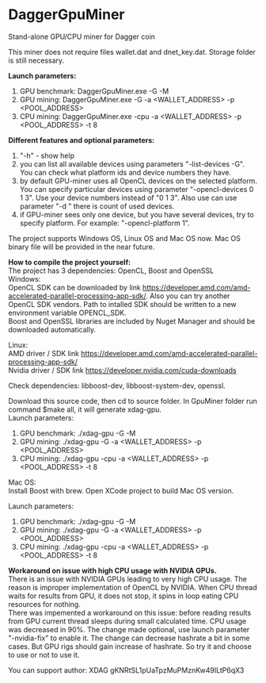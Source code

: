 # DaggerGpuMiner
Stand-alone GPU/CPU miner for Dagger coin

This miner does not require files wallet.dat and dnet_key.dat. Storage folder is still necessary.

<b>Launch parameters:</b>
1) GPU benchmark: DaggerGpuMiner.exe -G -M
2) GPU mining: DaggerGpuMiner.exe -G -a <WALLET_ADDRESS> -p <POOL_ADDRESS>
3) CPU mining: DaggerGpuMiner.exe -cpu -a <WALLET_ADDRESS> -p <POOL_ADDRESS> -t 8

<b>Different features and optional parameters:</b>
1) "-h" - show help
2) you can list all available devices using parameters "-list-devices -G". You can check what platform ids and device numbers they have.
3) by default GPU-miner uses all OpenCL devices on the selected platform. You can specify particular devices using parameter "-opencl-devices 0 1 3". Use your device numbers instead of "0 1 3". Also use can use parameter "-d <N>" there <N> is count of used devices.
4) if GPU-miner sees only one device, but you have several devices, try to specify platform. For example: "-opencl-platform 1".

The project supports Windows OS, Linux OS and Mac OS now. Mac OS binary file will be provided in the near future.

<b>How to compile the project yourself:</b>  
The project has 3 dependencies: OpenCL, Boost and OpenSSL  
Windows:  
OpenCL SDK can be downloaded by link https://developer.amd.com/amd-accelerated-parallel-processing-app-sdk/. Also you can try another OpenCL SDK vendors. Path to intalled SDK should be written to a new environment variable OPENCL_SDK.  
Boost and OpenSSL libraries are included by Nuget Manager and should be downloaded automatically.

Linux:  
AMD driver / SDK link https://developer.amd.com/amd-accelerated-parallel-processing-app-sdk/  
Nvidia driver / SDK link https://developer.nvidia.com/cuda-downloads

Check dependencies: libboost-dev, libboost-system-dev, openssl.  

Download this source code, then cd to source folder. In GpuMiner folder run command $make all, it will generate xdag-gpu.  
Launch parameters:
1) GPU benchmark: ./xdag-gpu -G -M
2) GPU mining: ./xdag-gpu -G -a <WALLET_ADDRESS> -p <POOL_ADDRESS>
3) CPU mining: ./xdag-gpu -cpu -a <WALLET_ADDRESS> -p <POOL_ADDRESS> -t 8

Mac OS:  
Install Boost with brew.
Open XCode project to build Mac OS version.

Launch parameters:
1) GPU benchmark: ./xdag-gpu -G -M
2) GPU mining: ./xdag-gpu -G -a <WALLET_ADDRESS> -p <POOL_ADDRESS>
3) CPU mining: ./xdag-gpu -cpu -a <WALLET_ADDRESS> -p <POOL_ADDRESS> -t 8

<b>Workaround on issue with high CPU usage with NVIDIA GPUs.</b>  
There is an issue with NVIDIA GPUs leading to very high CPU usage. The reason is improper implementation of OpenCL by NVIDIA. When CPU thread waits for results from GPU, it does not stop, it spins in loop eating CPU resources for nothing.  
There was impemented a workaround on this issue: before reading results from GPU current thread sleeps during small calculated time. CPU usage was decreased in 90%. The change made optional, use launch parameter "-nvidia-fix" to enable it. The change can decrease hashrate a bit in some cases. But GPU rigs should gain increase of hashrate. So try it and choose to use or not to use it.

You can support author: XDAG  gKNRtSL1pUaTpzMuPMznKw49ILtP6qX3
